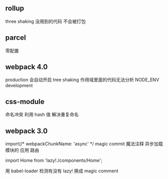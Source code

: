 ## rollup
three shaking
没用到的代码 不会被打包

## parcel
零配置

## webpack 4.0
production 会自动开启 tree shaking
作用域里面的代码无法分析
NODE_ENV development

## css-module
命名冲突
利用 hash 值 解决重复命名

## webpack 3.0
import(/* webpackChunkName: 'async' */ 
magic commit 魔法注释
异步加载模块的
应用 路由

import Home from 'lazy!./components/Home';

用 babel-loader 检测有没有 lazy!
换成 magic comment